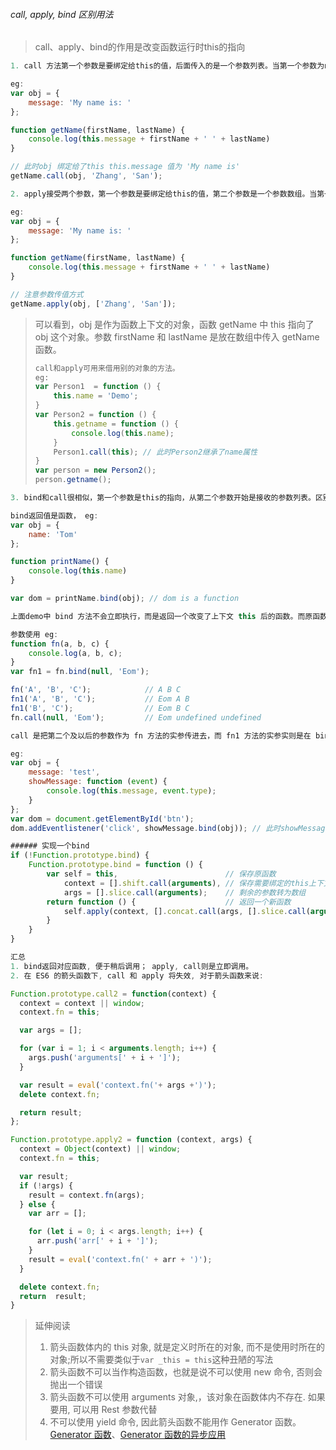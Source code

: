 ###### call, apply, bind 区别用法

> call、apply、bind的作用是改变函数运行时this的指向

```javascript
1. call 方法第一个参数是要绑定给this的值，后面传入的是一个参数列表。当第一个参数为null、undefined的时候，默认指向window。

eg:
var obj = {
    message: 'My name is: '
};

function getName(firstName, lastName) {
    console.log(this.message + firstName + ' ' + lastName)
}

// 此时obj 绑定给了this this.message 值为 'My name is'
getName.call(obj, 'Zhang', 'San'); 

```

```javascript
2. apply接受两个参数，第一个参数是要绑定给this的值，第二个参数是一个参数数组。当第一个参数为null、undefined的时候，默认指向window。

eg:
var obj = {
    message: 'My name is: '
};

function getName(firstName, lastName) {
    console.log(this.message + firstName + ' ' + lastName)
}

// 注意参数传值方式
getName.apply(obj, ['Zhang', 'San']);

```



> 可以看到，obj 是作为函数上下文的对象，函数 getName 中 this 指向了 obj 这个对象。参数 firstName 和 lastName 是放在数组中传入 getName 函数。
>
> ```javascript
> call和apply可用来借用别的对象的方法。
> eg:
> var Person1  = function () {
>     this.name = 'Demo';
> }
> var Person2 = function () {
>     this.getname = function () {
>         console.log(this.name);
>     }
>     Person1.call(this); // 此时Person2继承了name属性
> }
> var person = new Person2();
> person.getname();
> 
> ```



```javascript
3. bind和call很相似，第一个参数是this的指向，从第二个参数开始是接收的参数列表。区别在于bind方法返回值是函数以及bind接收的参数列表的使用。

bind返回值是函数， eg:
var obj = {
    name: 'Tom'
};

function printName() {
    console.log(this.name)
}

var dom = printName.bind(obj); // dom is a function

上面demo中 bind 方法不会立即执行，而是返回一个改变了上下文 this 后的函数。而原函数 printName 中的 this 并没有被改变，依旧指向全局对象 window。

参数使用 eg:
function fn(a, b, c) {
    console.log(a, b, c);
}
var fn1 = fn.bind(null, 'Eom');

fn('A', 'B', 'C');            // A B C
fn1('A', 'B', 'C');           // Eom A B
fn1('B', 'C');                // Eom B C
fn.call(null, 'Eom');         // Eom undefined undefined

call 是把第二个及以后的参数作为 fn 方法的实参传进去，而 fn1 方法的实参实则是在 bind 中参数的基础上再往后排。

eg: 
var obj = {
    message: 'test',
    showMessage: function (event) {
        console.log(this.message, event.type);
    }
};
var dom = document.getElementById('btn');
dom.addEventlistener('click', showMessage.bind(obj)); // 此时showMessage中的this指向obj

###### 实现一个bind
if (!Function.prototype.bind) {
    Function.prototype.bind = function () {
        var self = this,                        // 保存原函数
            context = [].shift.call(arguments), // 保存需要绑定的this上下文
            args = [].slice.call(arguments);    // 剩余的参数转为数组
        return function () {                    // 返回一个新函数
            self.apply(context, [].concat.call(args, [].slice.call(arguments)));
        }
    }
}
```

```javascript
汇总
1. bind返回对应函数, 便于稍后调用； apply, call则是立即调用。
2. 在 ES6 的箭头函数下, call 和 apply 将失效, 对于箭头函数来说:

Function.prototype.call2 = function(context) {
  context = context || window;
  context.fn = this;

  var args = [];

  for (var i = 1; i < arguments.length; i++) {
    args.push('arguments[' + i + ']');
  }

  var result = eval('context.fn('+ args +')');
  delete context.fn;

  return result;
};

Function.prototype.apply2 = function (context, args) {
  context = Object(context) || window;
  context.fn = this;

  var result;
  if (!args) {
    result = context.fn(args);
  } else {
    var arr = [];

    for (let i = 0; i < args.length; i++) {
      arr.push('arr[' + i + ']');
    }
    result = eval('context.fn(' + arr + ')');
  }

  delete context.fn;
  return  result;
}

```

>延伸阅读
>
>1. 箭头函数体内的 this 对象, 就是定义时所在的对象, 而不是使用时所在的对象;所以不需要类似于`var _this = this`这种丑陋的写法
>2. 箭头函数不可以当作构造函数，也就是说不可以使用 new 命令, 否则会抛出一个错误
>3. 箭头函数不可以使用 arguments 对象,，该对象在函数体内不存在. 如果要用, 可以用 Rest 参数代替
>4. 不可以使用 yield 命令, 因此箭头函数不能用作 Generator 函数。[Generator 函数](https://link.jianshu.com/?t=http%3A%2F%2Fwww.ruanyifeng.com%2Fblog%2F2015%2F04%2Fgenerator.html)、[Generator 函数的异步应用](https://link.jianshu.com/?t=http%3A%2F%2Fes6.ruanyifeng.com%2F%23docs%2Fgenerator-async)
